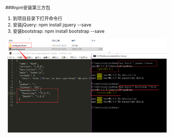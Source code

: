 ###npm安装第三方包
1. 到项目目录下打开命令行
2. 安装jQuery: npm install jquery --save
3. 安装bootstrap: npm install bootstrap --save

![](/assets/3.png)